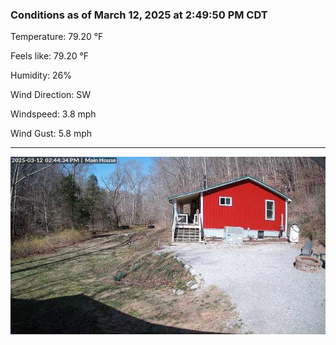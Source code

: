 ### Conditions as of March 12, 2025 at 2:49:50 PM CDT 

Temperature: 79.20 &deg;F

Feels like: 79.20 &deg;F

Humidity: 26%

Wind Direction: SW

Windspeed: 3.8 mph

Wind Gust: 5.8 mph

---

<img src="./images/latest.jpeg"/>

